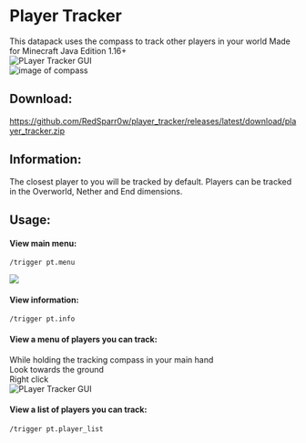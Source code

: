 # Player Tracker

This datapack uses the compass to track other players in your world
Made for Minecraft Java Edition 1.16+
<br/>![PLayer Tracker GUI](https://i.imgur.com/pEtIx9y.png)
<br/>![image of compass](https://i.imgur.com/7G26iD6.png)

## Download:
https://github.com/RedSparr0w/player_tracker/releases/latest/download/player_tracker.zip

## Information:
The closest player to you will be tracked by default.
Players can be tracked in the Overworld, Nether and End dimensions.

## Usage:

#### View main menu:
```
/trigger pt.menu
```
![](https://i.imgur.com/5euDtSH.png)

#### View information:
```
/trigger pt.info
```

#### View a menu of players you can track:
While holding the tracking compass in your main hand
<br/>Look towards the ground
<br/>Right click
<br/>![PLayer Tracker GUI](https://i.imgur.com/IBqFqpD.png)

#### View a list of players you can track:
```
/trigger pt.player_list
```
